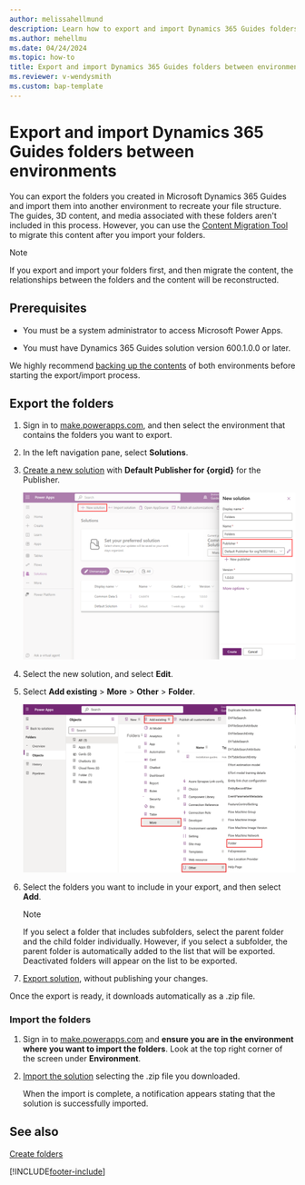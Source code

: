 ```yaml
---
author: melissahellmund
description: Learn how to export and import Dynamics 365 Guides folders between environments.
ms.author: mehellmu
ms.date: 04/24/2024
ms.topic: how-to
title: Export and import Dynamics 365 Guides folders between environments
ms.reviewer: v-wendysmith
ms.custom: bap-template
---
```


# Export and import Dynamics 365 Guides folders between environments

You can export the folders you created in Microsoft Dynamics 365 Guides and import them into another environment to recreate your file structure. The guides, 3D content, and media associated with these folders aren't included in this process. However, you can use the [Content Migration Tool](migrate.md) to migrate this content after you import your folders.  

> [!NOTE]
> If you export and import your folders first, and then migrate the content, the relationships between the folders and the content will be reconstructed.

## Prerequisites

- You must be a system administrator to access Microsoft Power Apps.  

- You must have Dynamics 365 Guides solution version 600.1.0.0 or later.  

We highly recommend [backing up the contents](/power-platform/admin/backup-restore-environments#create-a-manual-backup) of both environments before starting the export/import process.

## Export the folders

1. Sign in to [make.powerapps.com](https://make.preview.powerapps.com/), and then select the environment that contains the folders you want to export.

1. In the left navigation pane, select **Solutions**.

1. [Create a new solution](/power-apps/maker/data-platform/create-solution) with **Default Publisher for {orgid}** for the Publisher.

   ![Power Apps screen with 4 choices highlighted.](media/export-folders-02.PNG "Screenshot of Power Apps screen showing the New solution pane.")

1. Select the new solution, and select **Edit**.  

1. Select **Add existing** > **More** > **Other** > **Folder**.  

   ![Power Apps screen with Add existing and Folder highlighted.](media/export-folders-04.svg "Screenshot of Power Apps with Add existing and Folder highlighted.")

1. Select the folders you want to include in your export, and then select **Add**.  

   > [!NOTE]
   > If you select a folder that includes subfolders, select the parent folder and the child folder individually. However, if you select a subfolder, the parent folder is automatically added to the list that will be exported. Deactivated folders will appear on the list to be exported.

1. [Export solution](/power-apps/maker/data-platform/export-solutions#export-from-power-apps), without publishing your changes.

Once the export is ready, it downloads automatically as a .zip file.

### Import the folders

1. Sign in to [make.powerapps.com](https://make.preview.powerapps.com/) and **ensure you are in the environment where you want to import the folders**. Look at the top right corner of the screen under **Environment**.  

1. [Import the solution](/power-apps/maker/data-platform/import-update-export-solutions) selecting the .zip file you downloaded.

    When the import is complete, a notification appears stating that the solution is successfully imported.

## See also

[Create folders](admin-create-folders.md)

[!INCLUDE[footer-include](../includes/footer-banner.md)]
